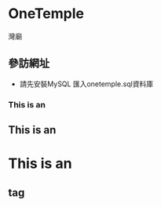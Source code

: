 # OneTemple

灣廟

## 參訪網址

* 請先安裝MySQL 匯入onetemple.sql資料庫


### This is an 
## This is an 
# This is an 
<h2> tag
